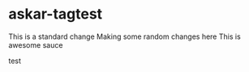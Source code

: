 # askar-tagtest


This is a standard change
Making some random changes here
This is awesome sauce

test
